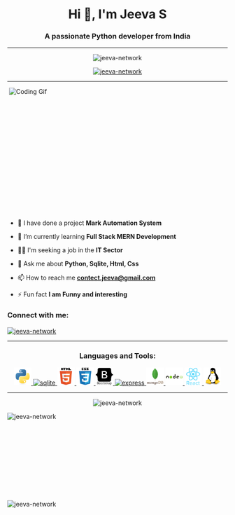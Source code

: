 <h1 align="center">Hi 👋, I'm Jeeva S</h1>
<h3 align="center">A passionate Python developer from India</h3><hr>

<p align="center"> <img src="https://komarev.com/ghpvc/?username=jeeva-network&label=Profile%20views&color=0e75b6&style=flat" alt="jeeva-network" /> </p>

<p align="center"> <a href="https://github.com/ryo-ma/github-profile-trophy"><img src="https://github-profile-trophy.vercel.app/?username=jeeva-network" alt="jeeva-network" /></a> </p><hr>
<img align="right" alt="Coding Gif" title="Python Programming" width="500" height="300" src="https://github.com/jeeva-network/jeeva-network/blob/main/Python-programming-examples.gif">

- 🔭 I have done a project **Mark Automation System**

- 🌱 I’m currently learning **Full Stack MERN Development**

- 👯‍♀️ I'm seeking a job in the **IT Sector**

- 💬 Ask me about **Python, Sqlite, Html, Css**

- 📫 How to reach me **contect.jeeva@gmail.com**

- ⚡ Fun fact **I am Funny and interesting**


<h3 align="left">Connect with me:</h3>
<p align="left">
<a href="https://linkedin.com/in/jeeva-network" target="blank"><img align="center" src="https://raw.githubusercontent.com/rahuldkjain/github-profile-readme-generator/master/src/images/icons/Social/linked-in-alt.svg" alt="jeeva-network" height="30" width="40" /></a>
</p><hr>

<h3 align="center">Languages and Tools:</h3>
<p align="center"> <a href="https://www.python.org" target="_blank" rel="noreferrer"> <img src="https://raw.githubusercontent.com/devicons/devicon/master/icons/python/python-original.svg" alt="python" width="40" height="40"/> </a> <a href="https://www.sqlite.org/" target="_blank" rel="noreferrer"> <img src="https://www.vectorlogo.zone/logos/sqlite/sqlite-icon.svg" alt="sqlite" width="40" height="40"/> </a> <a href="https://www.w3.org/html/" target="_blank" rel="noreferrer"> <img src="https://raw.githubusercontent.com/devicons/devicon/master/icons/html5/html5-original-wordmark.svg" alt="html5" width="40" height="40"/> </a> <a href="https://www.w3schools.com/css/" target="_blank" rel="noreferrer"> <img src="https://raw.githubusercontent.com/devicons/devicon/master/icons/css3/css3-original-wordmark.svg" alt="css3" width="40" height="40"/> </a> <a href="https://getbootstrap.com" target="_blank" rel="noreferrer"> <img src="https://raw.githubusercontent.com/devicons/devicon/master/icons/bootstrap/bootstrap-plain-wordmark.svg" alt="bootstrap" width="40" height="40"/> </a> <a href="https://expressjs.com" target="_blank" rel="noreferrer"> <img src="https://www.vectorlogo.zone/logos/expressjs/expressjs-ar21.svg" alt="express" width="40" height="40"/> </a> <a href="https://www.mongodb.com/" target="_blank" rel="noreferrer"> <img src="https://raw.githubusercontent.com/devicons/devicon/master/icons/mongodb/mongodb-original-wordmark.svg" alt="mongodb" width="40" height="40"/> </a> <a href="https://nodejs.org" target="_blank" rel="noreferrer"> <img src="https://raw.githubusercontent.com/devicons/devicon/master/icons/nodejs/nodejs-original-wordmark.svg" alt="nodejs" width="40" height="40"/> </a> <a href="https://reactjs.org/" target="_blank" rel="noreferrer"> <img src="https://raw.githubusercontent.com/devicons/devicon/master/icons/react/react-original-wordmark.svg" alt="react" width="40" height="40"/> </a> <a href="https://www.linux.org/" target="_blank" rel="noreferrer"> <img src="https://raw.githubusercontent.com/devicons/devicon/master/icons/linux/linux-original.svg" alt="linux" width="40" height="40"/> </a> </p> <hr>

<p align="center"><img src="https://github-readme-stats.vercel.app/api/top-langs?username=jeeva-network&show_icons=true&locale=en&layout=compact" alt="jeeva-network" /> </p>

<p> <img align="left" src="https://github-readme-stats.vercel.app/api?username=jeeva-network&show_icons=true&locale=en" alt="jeeva-network" height="200" width="400" /> </p>

<p> <img align="left" src="https://github-readme-streak-stats.herokuapp.com/?user=jeeva-network&" alt="jeeva-network" height="200" width="400" /> </p>
